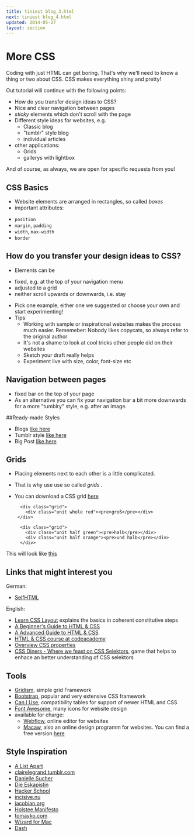 ```yaml
---
title: tiniest blog_3.html
next: tiniest blog_4.html
updated: 2014-05-27
layout: section
---
```


# More CSS

Coding with just HTML can get boring. That's why we'll need to know a thing or two about CSS. CSS makes everything shiny and pretty!

Out tutorial will continue with the following points:
* How do you transfer design ideas to CSS?
* Nice and clear navigation between pages
* *sticky* elements which don't scroll with the page
* Different style ideas for websites, e.g.
  - Classic blog
  - "tumblr" style blog
  - individual articles
* other applications:
  - Grids
  - gallerys with lightbox

And of course, as always, we are open for specific requests from you!

## CSS Basics

* Website elements are arranged in rectangles, so called *boxes*
* important attributes:
 - `position`
 - `margin`, `padding`
 - `width`, `max-width`
 - `border`


## How do you transfer your design ideas to CSS?

* Elements can be 
 - fixed, e.g. at the top of your navigation menu
 - adjusted to a grid
 - neither scroll upwards or downwards, i.e. stay 
* Pick one example, either one we suggested or choose your own and start experimenting!
* Tips
  - Working with sample or inspirational websites makes the process much easier. Rememeber: Nobody likes copycats, so       always refer to the original author
  - It's not a shame to look at cool tricks other people did on their websites
  - Sketch your draft really helps
  - Experiment live with size, color, font-size etc

## Navigation between pages

* fixed bar on the top of your page
* As an alternative you can fix your navigation bar a bit more downwards for a more "tumblry" style, e.g. after an image.

##Ready-made Styles

* Blogs [like here](http://heylu.github.io/web101/examples/pretty-blog.html)
* Tumblr style [like here](http://heylu.github.io/web101/examples/tumblry.html)
* Big Post [like here](http://heylu.github.io/web101/examples/article.html)

## Grids

* Placing elements next to each other is a little complicated.
* That is why use use so called *grids* .
* You can download a CSS grid [here](http://cobyism.com/gridism/)

    ```
      <div class="grid">
        <div class="unit whole red"><pre>groß</pre></div>    
     </div>
    
      <div class="grid">
        <div class="unit half green"><pre>halb</pre></div>
        <div class="unit half orange"><pre>und halb</pre></div>
      </div>
    ```
    
This will look like [this](http://heylu.github.io/web101/examples/09-grid.html)
  
## Links that might interest you

German: 

* [SelfHTML](http://wiki.selfhtml.org/wiki/Startseite)

English:

* [Learn CSS Layout](http://learnlayout.com/) explains the basics in coherent constitutive steps
* [A Beginner's Guide to HTML & CSS](http://learn.shayhowe.com/html-css/)
* [A Advanced Guide to HTML & CSS](http://learn.shayhowe.com/html-css/)
* [HTML & CSS course at codeacademy](http://www.codecademy.com/tracks/web)
* [Overview CSS properties](https://developer.mozilla.org/en-US/docs/Web/CSS/Reference)
* [CSS Diners  -  Where we feast on CSS Selektors](https://developer.mozilla.org/en-US/docs/Web/CSS/Reference), game that helps to enhace an better understanding of CSS selektors

## Tools

* [Gridism](http://cobyism.com/gridism/), simple grid Framework
* [Bootstrap](http://getbootstrap.com/), popular and very extensive CSS framework
* [Can I Use](http://caniuse.com/), compatibility tables for support of newer HTML and CSS
* [Font Awesome](http://fortawesome.github.io/Font-Awesome/icons/), many icons for website design
* available for charge:
  - [Webflow](https://webflow.com/), online editor for websites
  - [Macaw](http://macaw.co/), also an online design programm for websites. You can find a free version [here](http://download.macaw.co/)

## Style Inspiration
  
* [A List Apart](http://alistapart.com/)
* [clairelegrand.tumblr.com](http://clairelegrand.tumblr.com/post/77700679900/the-importance-of-the-unlikable-heroine)
* [Danielle Sucher](http://www.daniellesucher.com/)
* [Die Eskapistin](http://thatgirlthere.wordpress.com/)
* [Hacker School](https://www.hackerschool.com/)
* [incisive.nu](http://incisive.nu/)
* [jacobian.org](http://jacobian.org/writing/)
* [Holstee Manifesto](http://www.holstee.com/pages/manifesto)
* [tomayko.com](http://tomayko.com/writings/adopt-an-open-source-process-constraints)
* [Wizard for Mac](http://www.wizardmac.com/)
* [Dash](http://kapeli.com/dash)
  
  
